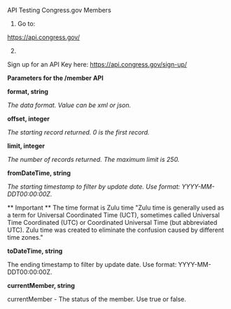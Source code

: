 API Testing Congress.gov Members 

1. Go to:

https://api.congress.gov/

2. 

Sign up for an API Key here:
https://api.congress.gov/sign-up/


**Parameters for the /member API**


**format, string** 

_The data format. Value can be xml or json._


**offset, integer**

_The starting record returned. 0 is the first record._


**limit, integer**

_The number of records returned. The maximum limit is 250._


**fromDateTime, string**

_The starting timestamp to filter by update date. Use format: YYYY-MM-DDT00:00:00Z._

** Important ** The time format is Zulu time 
"Zulu time is generally used as a term for Universal Coordinated Time (UCT), sometimes called Universal Time Coordinated (UTC) or Coordinated Universal Time (but abbreviated UTC). 
 Zulu time was created to eliminate the confusion caused by different time zones."


**toDateTime, string**

The ending timestamp to filter by update date. Use format: YYYY-MM-DDT00:00:00Z.


**currentMember, string**

currentMember - The status of the member. Use true or false.
